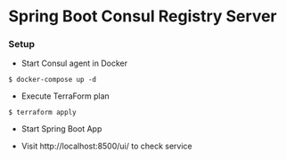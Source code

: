 Spring Boot Consul Registry Server
====================================

### Setup

* Start Consul agent in Docker
```
$ docker-compose up -d
```

* Execute TerraForm plan
```
$ terraform apply
```
* Start Spring Boot App

* Visit http://localhost:8500/ui/  to check service

